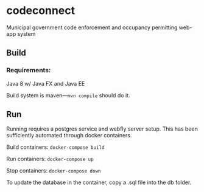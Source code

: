 # codeconnect
Municipal government code enforcement and occupancy permitting web-app system


## Build
### Requirements:
Java 8 w/ Java FX and Java EE

Build system is maven—`mvn compile` should do it.

## Run
Running requires a postgres service and webfly server setup. This has been sufficiently automated through docker containers.

Build containers: `docker-compose build`

Run containers: `docker-compose up`

Stop containers: `docker-compose down`

To update the database in the container, copy a .sql file into the db folder.

